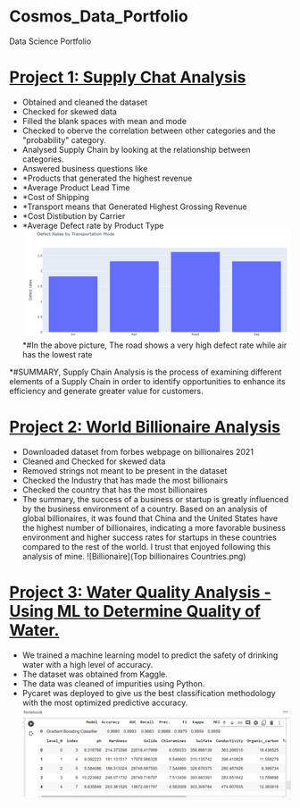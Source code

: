 # Cosmos_Data_Portfolio
Data Science Portfolio

# [Project 1: Supply Chat Analysis](https://github.com/uzodyke/Cosmos_Data_Portfolio/blob/main/Copy_of_Supply_Chat.ipynb)

* Obtained and cleaned the dataset
* Checked for skewed data
* Filled the blank spaces with mean and mode
* Checked to oberve the correlation between other categories and the "probability" category.
* Analysed Supply Chain by looking at the relationship between categories.
* Answered business questions like
*   *Products that generated the highest revenue
*   *Average Product Lead Time
*   *Cost of Shipping
*   *Transport means that Generated Highest Grossing Revenue
*   *Cost Distibution by Carrier
*   *Average Defect rate by Product Type
![Accuracy](Defect_rates_by_transportation.jpg)
*#In the above picture, The road shows a very high defect rate while air has the lowest rate

*#SUMMARY, Supply Chain Analysis is the process of examining different elements of a Supply Chain in order to identify opportunities to enhance its efficiency and generate greater value for customers. 


# [Project 2: World Billionaire Analysis](https://github.com/uzodyke/Cosmos_Data_Portfolio/blob/main/Top_Billionaire_Analysis_from_Forbes_DataSet.ipynb)

* Downloaded dataset from forbes webpage on billionaires 2021
* Cleaned and Checked for skewed data
* Removed strings not meant to be present in the dataset
* Checked the Industry that has made the most billionairs
* Checked the country that has the most billionaires 
* The summary, the success of a business or startup is greatly influenced by the business environment of a country. Based on an analysis of global billionaires, it was found that China and the United States have the highest number of billionaires, indicating a more favorable business environment and higher success rates for startups in these countries compared to the rest of the world. I trust that enjoyed following this analysis of mine.
![Billionaire](Top billionaires Countries.png)


# [Project 3: Water Quality Analysis - Using ML to Determine Quality of Water.](https://github.com/uzodyke/Cosmos_Data_Portfolio/blob/main/water_quality_analysis.ipynb)
* We trained a machine learning model to predict the safety of drinking water with a high level of accuracy.
* The dataset was obtained from Kaggle.
* The data was cleaned of impurities using Python.
* Pycaret was deployed to give us the best classification methodology with the most optimized predictive accuracy.
![Accuracy](Accuracy.png)
